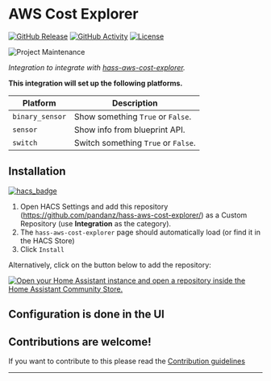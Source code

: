 # AWS Cost Explorer

[![GitHub Release][releases-shield]][releases]
[![GitHub Activity][commits-shield]][commits]
[![License][license-shield]](LICENSE)

![Project Maintenance][maintenance-shield]

_Integration to integrate with [hass-aws-cost-explorer][hass-aws-cost-explorer]._

**This integration will set up the following platforms.**

Platform | Description
-- | --
`binary_sensor` | Show something `True` or `False`.
`sensor` | Show info from blueprint API.
`switch` | Switch something `True` or `False`.

## Installation
[![hacs_badge](https://img.shields.io/badge/HACS-Custom-41BDF5.svg)](https://github.com/hacs/integration)

1. Open HACS Settings and add this repository (https://github.com/pandanz/hass-aws-cost-explorer/)
   as a Custom Repository (use **Integration** as the category).
2. The `hass-aws-cost-explorer` page should automatically load (or find it in the HACS Store)
3. Click `Install`

Alternatively, click on the button below to add the repository:

[![Open your Home Assistant instance and open a repository inside the Home Assistant Community Store.](https://my.home-assistant.io/badges/hacs_repository.svg)](https://my.home-assistant.io/redirect/hacs_repository/?category=Integration&repository=hass-aws-cost-explorer&owner=pandanz)

## Configuration is done in the UI

<!---->

## Contributions are welcome!

If you want to contribute to this please read the [Contribution guidelines](CONTRIBUTING.md)

***

[hass-aws-cost-explorer]: https://github.com/pandanz/hass-aws-cost-explorer
[commits-shield]: https://img.shields.io/github/commit-activity/y/pandanz/hass-aws-cost-explorer.svg?style=for-the-badge
[commits]: https://github.com/pandanz/hass-aws-cost-explorer/commits/main
[forum-shield]: https://img.shields.io/badge/community-forum-brightgreen.svg?style=for-the-badge
[forum]: https://community.home-assistant.io/
[license-shield]: https://img.shields.io/github/license/pandanz/hass-aws-cost-explorer.svg?style=for-the-badge
[maintenance-shield]: https://img.shields.io/badge/maintainer-pandanz-blue.svg?style=for-the-badge
[releases-shield]: https://img.shields.io/github/release/pandanz/hass-aws-cost-explorer.svg?style=for-the-badge
[releases]: https://github.com/pandanz/hass-aws-cost-explorer/releases
